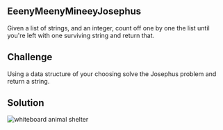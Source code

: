 ## EeenyMeenyMineeyJosephus
Given a list of strings, and an integer, count off one by one the list until you're left with one surviving string and return that.
## Challenge
Using a data structure of your choosing solve the Josephus problem and return a string.
## Solution
<img src="../assets/jospehus.jpg" alt="whiteboard animal shelter"/>